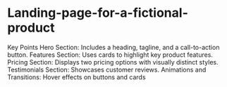 # Landing-page-for-a-fictional-product
Key Points Hero Section: Includes a heading, tagline, and a call-to-action button. Features Section: Uses cards to highlight key product features. Pricing Section: Displays two pricing options with visually distinct styles. Testimonials Section: Showcases customer reviews. Animations and Transitions: Hover effects on buttons and cards 
